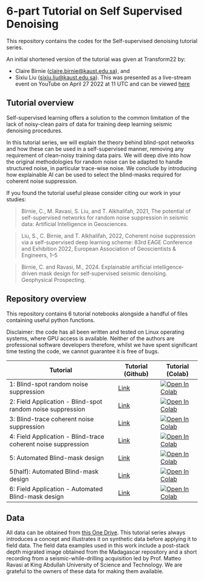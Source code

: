 6-part Tutorial on Self Supervised Denoising
=========

This repository contains the codes for the Self-supervised denoising tutorial series.

An initial shortened version of the tutorial was given at Transform22 by:
 - Claire Birnie (claire.birnie@kaust.edu.sa), and 
 - Sixiu Liu (sixiu.liu@kaust.edu.sa).
This was presented as a live-stream event on YouTube on April 27 2022 at 11 UTC and can be viewed [here](https://www.youtube.com/watch?v=d9yv90-JCZ0)

Tutorial overview
---------------------------

Self-supervised learning offers a solution to the common limitation of the lack of noisy-clean pairs of data for training deep learning seismic 
denoising procedures.

In this tutorial series, we will explain the theory behind blind-spot networks and how these can be used in a self-supervised manner, removing any 
requirement of clean-noisy training data pairs. We will deep dive into how the original methodologies for random noise can be adapted to handle  structured noise, in particular trace-wise noise. We conclude by introducing how explainable AI can be used to select the blind-masks required for coherent noise suppression.

If you found the tutorial useful please consider citing our work in your studies:

> Birnie, C., M. Ravasi, S. Liu, and T. Alkhalifah, 2021, The potential of self-supervised networks for random noise 
> suppression in seismic data: Artificial Intelligence in Geosciences.

> Liu, S., C. Birnie, and T. Alkhalifah, 2022, Coherent noise suppression via a self-supervised deep learning scheme: 
> 83rd EAGE Conference and Exhibition 2022, European Association of Geoscientists & Engineers, 1–5

>Birnie, C. and Ravasi, M., 2024. Explainable artificial intelligence‐driven mask design for self‐supervised seismic
>denoising. Geophysical Prospecting.

Repository overview
---------------------------

This repository contains 6 tutorial notebooks alongside a handful of files containing useful python functions. 

Disclaimer: the code has all been written and tested on Linux operating systems, where GPU access is available. Neither of the authors are professional software developers therefore, whilst we have spent significant time testing the code, we cannot guarantee it is free of bugs.

| Tutorial   | Tutorial (Github) | Tutorial (Colab) |
|-----------|------------------|------------------|
| 1: Blind-spot random noise suppression | [Link](Tutorial1-BlindSpotNetwork.ipynb) | [![Open In Colab](https://colab.research.google.com/assets/colab-badge.svg)](https://colab.research.google.com/github/cebirnie92/SelfSupervisedDenoising/blob/main/Solutions/Solution_Tutorial1-BlindSpotNetwork.ipynb#scrollTo=33f35f5b)  |
| 2: Field Application - Blind-spot random noise suppression | [Link](Tutorial2-BlindSpotNetwork-FieldApplication.ipynb) | [![Open In Colab](https://colab.research.google.com/assets/colab-badge.svg)](https://colab.research.google.com/github/cebirnie92/KAUST-Iraya_SummerSchool2021/blob/main/notebooks/day2_active_learning.ipynb)  |
| 3: Blind-trace coherent noise suppression | [Link](Tutorial3-BlindTraceNetwork.ipynb) | [![Open In Colab](https://colab.research.google.com/assets/colab-badge.svg)](https://colab.research.google.com/github/cebirnie92/KAUST-Iraya_SummerSchool2021/blob/main/notebooks/day3_Part_1_Generating_BERT_Embedding.ipynb)  |
| 4: Field Application - Blind-trace coherent noise suppression | [Link](Tutorial4-BlindTraceNetwork-FieldApplication.ipynb) | [![Open In Colab](https://colab.research.google.com/assets/colab-badge.svg)](https://colab.research.google.com/github/cebirnie92/KAUST-Iraya_SummerSchool2021/blob/main/notebooks/day3_Part_2_title_generator.ipynb)  |
| 5: Automated Blind-mask design | [Link](Tutorial5-XAIMaskGeneration.ipynb) | [![Open In Colab](https://colab.research.google.com/assets/colab-badge.svg)](https://colab.research.google.com/github/cebirnie92/KAUST-Iraya_SummerSchool2021/blob/main/notebooks/day3_Part_2_title_generator.ipynb)  |
| 5(half): Automated Blind-mask design | [Link](Tutorial5-XAIMaskGeneration-Quick.ipynb) | [![Open In Colab](https://colab.research.google.com/assets/colab-badge.svg)](https://colab.research.google.com/github/cebirnie92/KAUST-Iraya_SummerSchool2021/blob/main/notebooks/day3_Part_2_title_generator.ipynb)  |
| 6: Field Application - Automated Blind-mask design | [Link](Tutorial6-XAIMaskGeneration-FieldApplication.ipynb) | [![Open In Colab](https://colab.research.google.com/assets/colab-badge.svg)](https://colab.research.google.com/github/cebirnie92/KAUST-Iraya_SummerSchool2021/blob/main/notebooks/day3_Part_2_title_generator.ipynb)  |


Data 
-----

All data can be obtained from [this One Drive](https://drive.google.com/drive/folders/1AovokXsyo6VYxfzLZ2gpvVHLadh5wuN1?usp=sharing). This tutorial series always introduces a concept and illustrates it on synthetic data before applying it to field data. The field data examples used in this work include a post-stack depth migrated image obtained from the Madagascar repository and a short recording from a seismic-while-drilling acquisition led by Prof. Matteo Ravasi at King Abdullah University of Science and Technology. We are grateful to the owners of these data for making them available.


